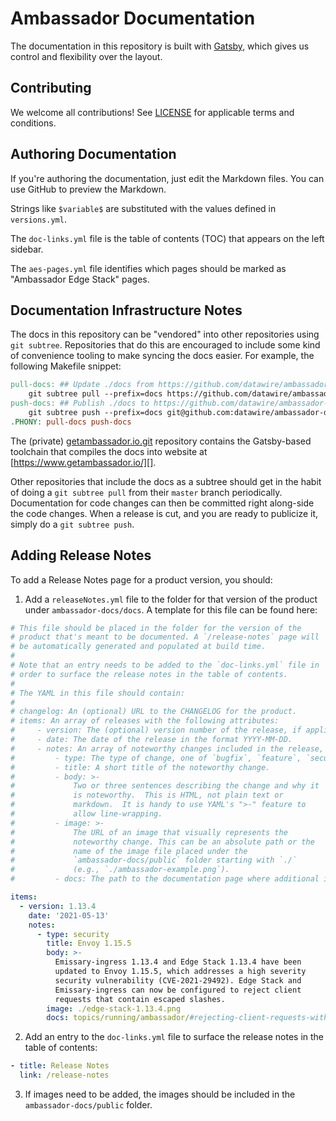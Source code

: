 # Ambassador Documentation

The documentation in this repository is built with [Gatsby](https://www.gatsbyjs.com/), which gives us control and flexibility over the layout.

## Contributing

We welcome all contributions! See [LICENSE](LICENSE) for applicable terms and conditions.

## Authoring Documentation

If you're authoring the documentation, just edit the Markdown files. You can use GitHub to preview the Markdown.

Strings like `$variable$` are substituted with the values defined in `versions.yml`.

The `doc-links.yml` file is the table of contents (TOC) that appears on the left sidebar.

The `aes-pages.yml` file identifies which pages should be marked as "Ambassador Edge Stack" pages.

## Documentation Infrastructure Notes

The docs in this repository can be "vendored" into other repositories using `git subtree`.
Repositories that do this are encouraged to include some kind of convenience tooling to make syncing the docs easier. For example, the
following Makefile snippet:

```Makefile
pull-docs: ## Update ./docs from https://github.com/datawire/ambassador-docs
	git subtree pull --prefix=docs https://github.com/datawire/ambassador-docs.git master
push-docs: ## Publish ./docs to https://github.com/datawire/ambassador-docs
	git subtree push --prefix=docs git@github.com:datawire/ambassador-docs.git master
.PHONY: pull-docs push-docs
```

The (private) [getambassador.io.git][] repository contains the Gatsby-based toolchain that compiles the docs into website at [https://www.getambassador.io/][].

Other repositories that include the docs as a subtree should get in the habit of doing a `git subtree pull` from their `master` branch
periodically. Documentation for code changes can then be committed right along-side the code changes. When a release is cut, and you are
ready to publicize it, simply do a `git subtree push`.

[ambassador-docs.git]: https://github.com/datawire/ambassador-docs
[getambassador.io.git]: https://github.com/datawire/getambassador.io
[https://www.getambassador.io/]: https://www.getambassador.io/

## Adding Release Notes

To add a Release Notes page for a product version, you should:

1. Add a `releaseNotes.yml` file to the folder for that version of the product under `ambassador-docs/docs`. A template for this file can be found here:

```yaml
# This file should be placed in the folder for the version of the
# product that's meant to be documented. A `/release-notes` page will
# be automatically generated and populated at build time.
#
# Note that an entry needs to be added to the `doc-links.yml` file in
# order to surface the release notes in the table of contents.
#
# The YAML in this file should contain:
#
# changelog: An (optional) URL to the CHANGELOG for the product.
# items: An array of releases with the following attributes:
#     - version: The (optional) version number of the release, if applicable.
#     - date: The date of the release in the format YYYY-MM-DD.
#     - notes: An array of noteworthy changes included in the release, each having the following attributes:
#         - type: The type of change, one of `bugfix`, `feature`, `security` or `change`.
#         - title: A short title of the noteworthy change.
#         - body: >-
#             Two or three sentences describing the change and why it
#             is noteworthy.  This is HTML, not plain text or
#             markdown.  It is handy to use YAML's ">-" feature to
#             allow line-wrapping.
#         - image: >-
#             The URL of an image that visually represents the
#             noteworthy change. This can be an absolute path or the
#             name of the image file placed under the
#             `ambassador-docs/public` folder starting with `./`
#             (e.g., `./ambassador-example.png`).
#         - docs: The path to the documentation page where additional information can be found.

items:
  - version: 1.13.4
    date: '2021-05-13'
    notes:
      - type: security
        title: Envoy 1.15.5
        body: >-
          Emissary-ingress 1.13.4 and Edge Stack 1.13.4 have been
          updated to Envoy 1.15.5, which addresses a high severity
          security vulnerability (CVE-2021-29492). Edge Stack and
          Emissary-ingress can now be configured to reject client
          requests that contain escaped slashes.
        image: ./edge-stack-1.13.4.png
        docs: topics/running/ambassador/#rejecting-client-requests-with-escaped-slashes
```

2. Add an entry to the `doc-links.yml` file to surface the release notes in the table of contents:

```yaml
- title: Release Notes
  link: /release-notes
```

3. If images need to be added, the images should be included in the `ambassador-docs/public` folder.
